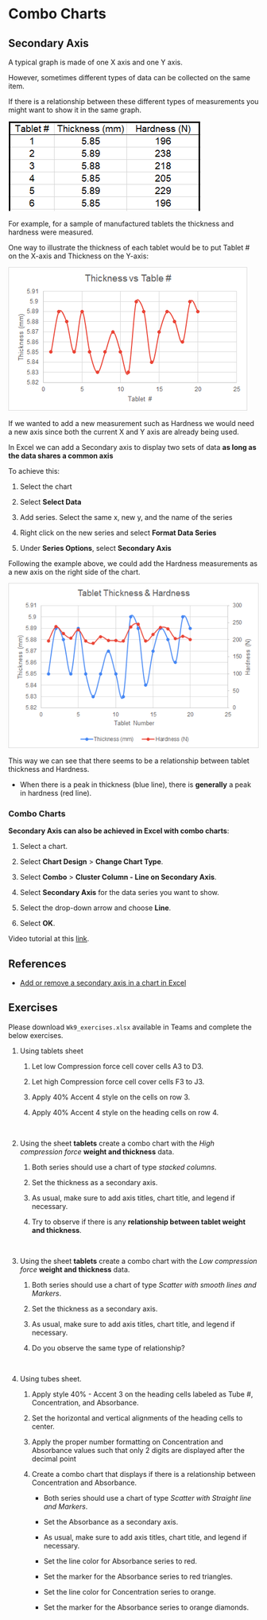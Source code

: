 # Combo Charts

## Secondary Axis

A typical graph is made of one X axis and one Y axis.

However, sometimes different types of data can be collected on the same item.

If there is a relationship between these different types of measurements you might want to show it in the same graph.

![image-20200917080801531](assets/image-20200917080801531.png)

For example, for a sample of manufactured tablets the thickness and hardness were measured.

One way to illustrate the thickness of each tablet would be to put Tablet # on the X-axis and Thickness on the Y-axis:

![image-20200917081258619](assets/image-20200917081258619.png)

If we wanted to add a new measurement such as Hardness we would need a new axis since both the current X and Y axis are already being used.

In Excel we can add a Secondary axis to display two sets of data **as long as the data shares a common axis**

To achieve this:

1.  Select the chart
    
2.  Select **Select Data**
    
3.  Add series. Select the same x, new y, and the name of the series
    
4.  Right click on the new series and select **Format Data Series**
    
5.  Under **Series Options**, select **Secondary Axis**
    

Following the example above, we could add the Hardness measurements as a new axis on the right side of the chart.

![image-20200917081707757](assets/image-20200917081707757.png)

This way we can see that there seems to be a relationship between tablet thickness and Hardness.

-   When there is a peak in thickness (blue line), there is **generally** a peak in hardness (red line).
    

### Combo Charts

**Secondary Axis can also be achieved in Excel with combo charts**:

1.  Select a chart.
    
2.  Select **Chart Design** > **Change Chart Type**.
    
3.  Select **Combo** > **Cluster Column - Line on Secondary Axis**.
    
4.  Select **Secondary Axis** for the data series you want to show.
    
5.  Select the drop-down arrow and choose **Line**.
    
6.  Select **OK**.
    

Video tutorial at this [link](https://support.microsoft.com/en-us/office/add-or-remove-a-secondary-axis-in-a-chart-in-excel-91da1e2f-5db1-41e9-8908-e1a2e14dd5a9).

## References

-   [Add or remove a secondary axis in a chart in Excel](https://support.microsoft.com/en-us/office/add-or-remove-a-secondary-axis-in-a-chart-in-excel-91da1e2f-5db1-41e9-8908-e1a2e14dd5a9)
    

## Exercises

Please download `Wk9_exercises.xlsx` available in Teams and complete the below exercises.

1.  Using tablets sheet
    
    1.  Let low Compression force cell cover cells A3 to D3.
        
    2.  Let high Compression force cell cover cells F3 to J3.
        
    3.  Apply 40% Accent 4 style on the cells on row 3.
        
    4.  Apply 40% Accent 4 style on the heading cells on row 4.

<br>

2.  Using the sheet **tablets** create a combo chart with the _High compression force_ **weight and thickness** data.
    
    1.  Both series should use a chart of type _stacked columns_.
        
    2.  Set the thickness as a secondary axis.
        
    3.  As usual, make sure to add axis titles, chart title, and legend if necessary.
        
    4.  Try to observe if there is any **relationship between tablet weight and thickness**.

       
<br>


3.  Using the sheet **tablets** create a combo chart with the _Low compression force_ **weight and thickness** data.
    
    1.  Both series should use a chart of type _Scatter with smooth lines and Markers_.
        
    2.  Set the thickness as a secondary axis.
        
    3.  As usual, make sure to add axis titles, chart title, and legend if necessary.
        
    4.  Do you observe the same type of relationship?


<br>


4.  Using tubes sheet.
    
    1.  Apply style 40% - Accent 3 on the heading cells labeled as Tube #, Concentration, and Absorbance.
        
    2.  Set the horizontal and vertical alignments of the heading cells to center.
        
    3.  Apply the proper number formatting on Concentration and Absorbance values such that only 2 digits are displayed after the decimal point
        
    4.  Create a combo chart that displays if there is a relationship between Concentration and Absorbance.
        
        -   Both series should use a chart of type _Scatter with Straight line and Markers_.
            
        -   Set the Absorbance as a secondary axis.
            
        -   As usual, make sure to add axis titles, chart title, and legend if necessary.
            
        -   Set the line color for Absorbance series to red.
            
        -   Set the marker for the Absorbance series to red triangles.
            
        -   Set the line color for Concentration series to orange.
            
        -   Set the marker for the Absorbance series to orange diamonds.